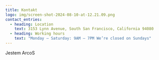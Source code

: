 ```yaml
---
title: Kontakt
logo: img/screen-shot-2024-08-10-at-12.21.09.png
contact_entries:
  - heading: Location
    text: 3153 Lynn Avenue, South San Francisco, California 94080
  - heading: Working hours
    text: "Monday – Saturday: 9AM – 7PM We’re closed on Sundays"
---
```

Jestem ArcoS